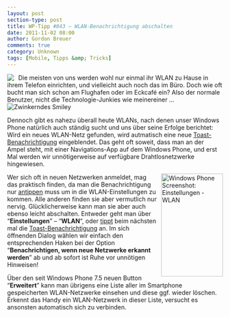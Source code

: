 ```yaml
---
layout: post
section-type: post
title: WP-Tipp #043 – WLAN-Benachrichtigung abschalten
date: 2011-11-02 08:00
author: Gordon Breuer
comments: true
category: Unknown
tags: [Mobile, Tipps &amp; Tricks]
---
```

<p><img style="margin: 0px 10px 0px 0px; display: inline; float: left" align="left" src="http://anheledirwp.blob.core.windows.net/wordpress/2011/11/telefon.png" /></p>  <p>Die meisten von uns werden wohl nur einmal ihr WLAN zu Hause in ihrem Telefon einrichten, und vielleicht auch noch das im Büro. Doch wie oft bucht man sich schon am Flughafen oder im Eckcafé ein? Also der normale Benutzer, nicht die Technologie-Junkies wie meinereiner … <img style="border-bottom-style: none; border-left-style: none; border-top-style: none; border-right-style: none" class="wlEmoticon wlEmoticon-winkingsmile" alt="Zwinkerndes Smiley" src="http://anheledirwp.blob.core.windows.net/wordpress/2011/11/wlEmoticon-winkingsmile.png" /></p>  <p>Dennoch gibt es nahezu überall heute WLANs, nach denen unser Windows Phone natürlich auch ständig sucht und uns über seine Erfolge berichtet: Wird ein neues WLAN-Netz gefunden, wird autmatisch eine neue <a href="/post/2011/10/17/WP-Tipp-031-%E2%80%93-Mit-einem-Wisch-ist-alles-weg.aspx">Toast-Benachrichtigung</a> eingeblendet. Das geht oft soweit, dass man an der Ampel steht, mit einer Navigations-App auf dem Windows Phone, und erst Mal werden wir unnötigerweise auf verfügbare Drahtlosnetzwerke hingewiesen.</p>  <p><img style="background-image: none; border-bottom: 0px; border-left: 0px; margin: 0px 0px 0px 10px; padding-left: 0px; padding-right: 0px; display: inline; float: right; border-top: 0px; border-right: 0px; padding-top: 0px" title="" border="0" alt="Windows Phone Screenshot: Einstellungen - WLAN" align="right" src="http://anheledirwp.blob.core.windows.net/wordpress/2011/11/Screen-Capture_thumb.jpg" width="144" height="240" />Wer sich oft in neuen Netzwerken anmeldet, mag das praktisch finden, da man die Benachrichtigung nur <a href="/post/2011/09/12/WP7-Tipp-007-%E2%80%93-Standard-Gesten.aspx">antippen</a> muss um in die WLAN-Einstellungen zu kommen. Alle anderen fínden sie aber vermutlich nur nervig. Glücklicherweise kann man sie aber auch ebenso leicht abschalten. Entweder geht man über “<strong>Einstellungen</strong>” – “<strong>WLAN</strong>“, oder <a href="/post/2011/09/12/WP7-Tipp-007-%E2%80%93-Standard-Gesten.aspx">tippt</a> beim nächsten mal die <a href="/post/2011/10/17/WP-Tipp-031-%E2%80%93-Mit-einem-Wisch-ist-alles-weg.aspx">Toast-Benachrichtigung</a> an. Im sich öffnenden Dialog wählen wir einfach den entsprechenden Haken bei der Option “<strong>Benachrichtigen, wenn neue Netzwerke erkannt werden</strong>” ab und ab sofort ist Ruhe vor unnötigen Hinweisen!</p>  <p>Über den seit Windows Phone 7.5 neuen Button “<strong>Erweitert</strong>” kann man übrigens eine Liste aller im Smartphone gespeicherten WLAN-Netzwerke einsehen und diese ggf. wieder löschen. Erkennt das Handy ein WLAN-Netzwerk in dieser Liste, versucht es ansonsten automatisch sich zu verbinden.</p>

